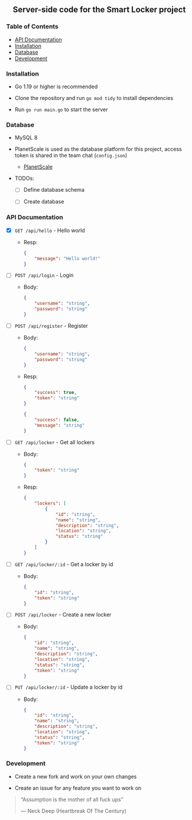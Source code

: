 <h2 align="center"> Server-side code for the Smart Locker project </h2>

<h3 align="left"> Table of Contents </h3>

-   [API Documentation](#api-documentation)
-   [Installation](#installation)
-   [Database](#database)
-   [Development](#development)

### Installation
-   Go 1.19 or higher is recommended

-   Clone the repository and run `go mod tidy` to install dependencies

-   Run `go run main.go` to start the server


### Database
- MySQL 8

- PlanetScale is used as the database platform for this project, access token is shared in the team chat (`config.json`)

    - [PlanetScale](https://planetscale.com/)

- TODOs:

    -   [ ] Define database schema

    -   [ ] Create database

### API Documentation

-   [x] `GET /api/hello` - Hello world
    - Resp:
        ```json
        {
            "message": "Hello world!"
        }
        ```
-   [ ] `POST /api/login` - Login
    - Body:
        ```json
        {
            "username": "string",
            "password": "string"
        }
        ```
-   [ ] `POST /api/register` - Register
    - Body:
        ```json
        {
            "username": "string",
            "password": "string"
        }
        ```
    - Resp:
        ```json
        {   
            "success": true,
            "token": "string"
        }
        ```
        ```json
        {   
            "success": false,
            "message": "string"
        }
        ```
    
-   [ ] `GET /api/locker` - Get all lockers
    - Body:
        ```json
        {
            "token": "string"
        }
        ```
    - Resp:
        ```json
        {
            "lockers": [
                {
                    "id": "string",
                    "name": "string",
                    "description": "string",
                    "location": "string",
                    "status": "string"
                }
            ]
        }
        ```
-   [ ] `GET /api/locker/:id` - Get a locker by id
    - Body:
        ```json
        {
            "id": "string",
            "token": "string"
        }
        ```
-   [ ] `POST /api/locker` - Create a new locker
    - Body:
        ```json
        {
            "id": "string",
            "name": "string",
            "description": "string",
            "location": "string",
            "status": "string",
            "token": "string"
        }
        ```
-   [ ] `PUT /api/locker/:id` - Update a locker by id
    - Body:
        ```json
        {
            "id": "string",
            "name": "string",
            "description": "string",
            "location": "string",
            "status": "string",
            "token": "string"
        }
        ```

### Development
-   Create a new fork and work on your own changes

-   Create an issue for any feature you want to work on


<blockquote>
    <p>“Assumption is the mother of all fuck ups”</p>
    <p>— Neck Deep (Heartbreak Of The Century)</p>
</blockquote>